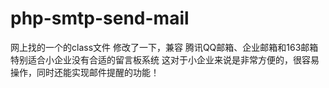 # php-smtp-send-mail
网上找的一个的class文件
修改了一下，兼容 腾讯QQ邮箱、企业邮箱和163邮箱
特别适合小企业没有合适的留言板系统
这对于小企业来说是非常方便的，很容易操作，同时还能实现邮件提醒的功能！
